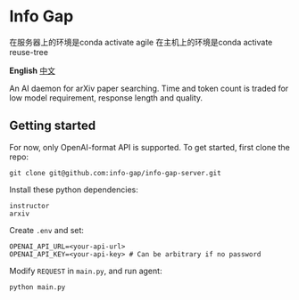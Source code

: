 # Info Gap

在服务器上的环境是conda activate agile
在主机上的环境是conda activate reuse-tree

**English** [中文](README-zh.md)

An AI daemon for arXiv paper searching. Time and token count is traded for low model requirement, response length and quality.

## Getting started

For now, only OpenAI-format API is supported. To get started, first clone the repo:

```
git clone git@github.com:info-gap/info-gap-server.git
```

Install these python dependencies:

```
instructor
arxiv
```

Create `.env` and set:

```
OPENAI_API_URL=<your-api-url>
OPENAI_API_KEY=<your-api-key> # Can be arbitrary if no password
```

Modify `REQUEST` in `main.py`, and run agent:

```
python main.py
```
